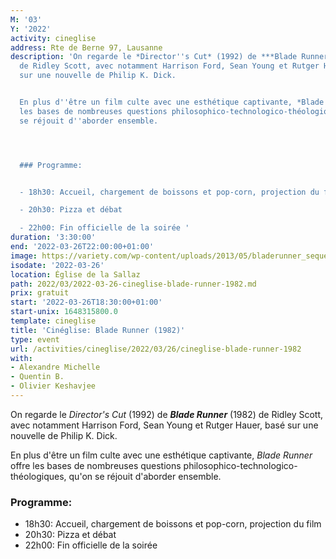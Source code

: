```yaml
---
M: '03'
Y: '2022'
activity: cineglise
address: Rte de Berne 97, Lausanne
description: 'On regarde le *Director''s Cut* (1992) de ***Blade Runner*** (1982)
  de Ridley Scott, avec notamment Harrison Ford, Sean Young et Rutger Hauer, basé
  sur une nouvelle de Philip K. Dick.


  En plus d''être un film culte avec une esthétique captivante, *Blade Runner* offre
  les bases de nombreuses questions philosophico-technologico-théologiques, qu''on
  se réjouit d''aborder ensemble.




  ### Programme:


  - 18h30: Accueil, chargement de boissons et pop-corn, projection du film

  - 20h30: Pizza et débat

  - 22h00: Fin officielle de la soirée '
duration: '3:30:00'
end: '2022-03-26T22:00:00+01:00'
image: https://variety.com/wp-content/uploads/2013/05/bladerunner_sequel.jpg
isodate: '2022-03-26'
location: Église de la Sallaz
path: 2022/03/2022-03-26-cineglise-blade-runner-1982.md
prix: gratuit
start: '2022-03-26T18:30:00+01:00'
start-unix: 1648315800.0
template: cineglise
title: 'Cinéglise: Blade Runner (1982)'
type: event
url: /activities/cineglise/2022/03/26/cineglise-blade-runner-1982
with:
- Alexandre Michelle
- Quentin B.
- Olivier Keshavjee
---
```

On regarde le *Director's Cut* (1992) de ***Blade Runner*** (1982) de Ridley Scott, avec notamment Harrison Ford, Sean Young et Rutger Hauer, basé sur une nouvelle de Philip K. Dick.

En plus d'être un film culte avec une esthétique captivante, *Blade Runner* offre les bases de nombreuses questions philosophico-technologico-théologiques, qu'on se réjouit d'aborder ensemble.



### Programme:

- 18h30: Accueil, chargement de boissons et pop-corn, projection du film
- 20h30: Pizza et débat
- 22h00: Fin officielle de la soirée 